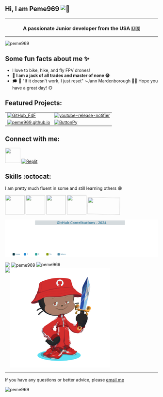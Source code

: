 ## Hi, I am Peme969 ![👋](https://fonts.gstatic.com/s/e/notoemoji/latest/1f44b_1f3fe/512.gif)
<hr>
<h3 align="center">A passionate Junior developer from the USA 🇺🇸</h3>
<hr>
<p align="left"><img src="https://komarev.com/ghpvc/?username=peme969&label=Profile%20views&color=0e75b6&style=flat" alt="peme969"/></p>

## Some fun facts about me ✨
- I love to bike, hike, and fly FPV drones!
- 🤯 **I am a jack of all trades and master of none 😁**
- 🗯 🌟 "If it doesn't work, I just reset" ~Jann Mardenborough
 🙋‍♂️ Hope you have a great day! :D
## Featured Projects:
<table>
  <tr>
    <td>
      <a href="https://github.com/peme969/GitHub_F4F">
        <img src="https://github-readme-stats.vercel.app/api/pin/?username=peme969&repo=GitHub_F4F&theme=tokyonight" alt="GitHub_F4F"/>
      </a>
    </td>
    <td>
      <a href="https://github.com/peme969/youtube-release-notifier">
        <img src="https://github-readme-stats.vercel.app/api/pin/?username=peme969&repo=youtube-release-notifier&theme=tokyonight" alt="youtube-release-notifier"/>
      </a>
    </td>
  </tr>
  <tr>
    <td>
      <a href="https://github.com/peme969/AutoTyper">
        <img src="https://github-readme-stats.vercel.app/api/pin/?username=peme969&repo=autotyper&theme=tokyonight" alt="peme969.github.io"/>
      </a>
    </td>
    <td>
      <a href="https://github.com/peme969/ButtonPy">
        <img src="https://github-readme-stats.vercel.app/api/pin/?username=peme969&repo=ButtonPy&theme=tokyonight" alt="ButtonPy"/>
      </a>
    </td>
  </tr>
</table>

## Connect with me:


<a target="_blank" href="https://github.com/peme969"><img src="https://github.com/peme969/peme969/assets/136040410/0fc300f7-ab23-4376-85b4-c2e1961d5aa5" width="50" height="50"/></a>
<a href="https://replit.com/@muskbot" target="_blank">
<img src="https://upload.wikimedia.org/wikipedia/commons/thumb/7/78/New_Replit_Logo.svg/1200px-New_Replit_Logo.svg.png" width="50" height="50" id="replit" alt="Replit" />
</a>

## Skills :octocat:
I am pretty much fluent in some and still learning others 😁
<div style='display:inline-block;'>
<img src='https://github-production-user-asset-6210df.s3.amazonaws.com/74038190/238200426-29fd6286-4e7b-4d6c-818f-c4765d5e39a9.gif?X-Amz-Algorithm=AWS4-HMAC-SHA256&X-Amz-Credential=AKIAVCODYLSA53PQK4ZA%2F20241212%2Fus-east-1%2Fs3%2Faws4_request&X-Amz-Date=20241212T170535Z&X-Amz-Expires=300&X-Amz-Signature=8a05cb6824a50bc42fbfd1dcb0fba9da309d6abb66692eee86b34457f561ac32&X-Amz-SignedHeaders=host' style='width:64px;height:64px;'/>
<img src='https://github-production-user-asset-6210df.s3.amazonaws.com/74038190/238200428-67f477ed-6624-42da-99f0-1a7b1a16eecb.gif?X-Amz-Algorithm=AWS4-HMAC-SHA256&X-Amz-Credential=AKIAVCODYLSA53PQK4ZA%2F20241212%2Fus-east-1%2Fs3%2Faws4_request&X-Amz-Date=20241212T170538Z&X-Amz-Expires=300&X-Amz-Signature=452e2a869012798e25339422902e1bc118fa2775fbd4903f5b5281bd83061890&X-Amz-SignedHeaders=host' style='width:64px;height:64px;'/>
<img src='https://user-images.githubusercontent.com/74038190/212257472-08e52665-c503-4bd9-aa20-f5a4dae769b5.gif' style='width:64px;height:64px;'/>
<img src='https://user-images.githubusercontent.com/74038190/212257454-16e3712e-945a-4ca2-b238-408ad0bf87e6.gif' style='width:64px;height:64px;'/>
<img src='https://user-images.githubusercontent.com/74038190/212281775-b468df30-4edc-4bf8-a4ee-f52e1aaddc86.gif' style='    width: 107px;
    height: 56px;
    transform: rotate(1deg);'/>
</div>

![e](https://raw.githubusercontent.com/peme969/peme969/refs/heads/main/github_contributions_enhanced.svg)

<div style='display:inline-block;'>
<img height=300  align="center"src='https://github-readme-stats.vercel.app/api?username=peme969&show=reviews,discussions_started,discussions_answered,prs_merged,prs_merged_percentage&count_private=true&theme=blue-green&border_radius=10'/>
  <img src="https://github-readme-stats.vercel.app/api/top-langs/?username=peme969&theme=blue-green" alt="peme969" height=300 align=center />
  <img src="https://github-readme-streak-stats-salesp07.vercel.app/?user=peme969&count_private=true&theme=blue-green&border_radius=10" width=740 height=230 alt="peme969" />
<br>
<div style='display:flex;'>
<img height=330 src='https://stats.quine.sh/peme969/github?theme=dark'/><img align='right'src="https://raw.githubusercontent.com/peme969/peme969/refs/heads/main/octocat.png" alt="peme969" style='width:330px;height:330px;'/></div>
</div>

___________

If you have any questions or better advice, please [email me](https://mail.google.com/mail/u/0/?fs=1&tf=cm&to=hello@peme969.is-a.dev)

<img align="center" src="https://img.shields.io/badge/Made%20with-Markdown-1f425f.svg" alt="peme969" />
